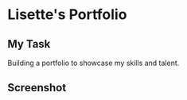 # Lisette's Portfolio

## My Task
Building a portfolio to showcase my skills and talent.

## Screenshot
